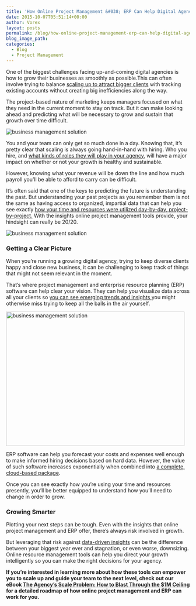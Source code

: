 ```yaml
---
title: 'How Online Project Management &#038; ERP Can Help Digital Agencies Advance Their Businesses'
date: 2015-10-07T05:51:14+00:00
author: Vorex
layout: posts
permalink: /blog/how-online-project-management-erp-can-help-digital-agencies-advance-their-businesses/
blog_image_path:
categories:
  - Blog
  - Project Management
---
```

One of the biggest challenges facing up-and-coming digital agencies is how to grow their businesses as smoothly as possible.This can often involve trying to balance <a href="http://www.docurated.com/all-things-productivity/33-ad-agency-experts-reveal-single-biggest-mistakes-challenges-ad-agencies-face-scale" target="_blank">scaling up to attract bigger clients</a> with tracking existing accounts without creating big inefficiencies along the way.

The project-based nature of marketing keeps managers focused on what they need in the current moment to stay on track. But it can make looking ahead and predicting what will be necessary to grow and sustain that growth over time difficult.<!--more-->

![business management solution](https://media.giphy.com/media/wWsbUPjrDS4dG/giphy.gif)

You and your team can only get so much done in a day. Knowing that, it&#8217;s pretty clear that scaling is always going hand-in-hand with hiring. Who you hire, and <a href="http://adage.com/article/digitalnext/growth-killing-digital-agencies/295441/" target="_blank">what kinds of roles they will play in your agency</a>, will have a major impact on whether or not your growth is healthy and sustainable.

However, knowing what your revenue will be down the line and how much payroll you&#8217;ll be able to afford to carry can be difficult.

It&#8217;s often said that one of the keys to predicting the future is understanding the past. But understanding your past projects as you remember them is not the same as having access to organized, impartial data that can help you see exactly <a href="http://www.vorex.com/why-erp-is-a-must-for-project-based-businesses/" target="_blank">how your time and resources were utilized day-by-day, project-by-project.</a> With the insights online project management tools provide, your hindsight can really be 20/20.

![business management solution](http://4.bp.blogspot.com/-HCbSyZF-xic/TsKIvwti2II/AAAAAAAABsY/xdPiiV3S4i8/s1600/hindsight.jpg)

### Getting a Clear Picture

When you&#8217;re running a growing digital agency, trying to keep diverse clients happy and close new business, it can be challenging to keep track of things that might not seem relevant in the moment.

That&#8217;s where project management and enterprise resource planning (ERP) software can help clear your vision. They can help you visualize data across all your clients so <a href="http://www.vorex.com/product/resource-allocation/" target="_blank">you can see emerging trends and insights </a>you might otherwise miss trying to keep all the balls in the air yourself.

<img class="" src="https://media.giphy.com/media/14edZ6PGhzLOQ8/giphy.gif" alt="business management solution" width="489" height="367" />

ERP software can help you forecast your costs and expenses well enough to make informed hiring decisions based on hard data. However, the value of such software increases exponentially when combined into <a href="http://www.forbes.com/sites/louiscolumbus/2015/01/27/five-catalysts-accelerating-cloud-erp-growth-in-2015/" target="_blank">a complete, cloud-based package</a>.

Once you can see exactly how you&#8217;re using your time and resources presently, you&#8217;ll be better equipped to understand how you&#8217;ll need to change in order to grow.

### Growing Smarter

Plotting your next steps can be tough. Even with the insights that online project management and ERP offer, there&#8217;s always risk involved in growth.

But leveraging that risk against <a href="http://www.vorex.com/5-reasons-a-project-planning-tool-can-make-the-difference-between-a-good-marketing-campaign-and-a-great-one/" target="_blank">data-driven insights</a> can be the difference between your biggest year ever and stagnation, or even worse, downsizing. Online resource management tools can help you direct your growth intelligently so you can make the right decisions for your agency.

**If you&#8217;re interested in learning more about how these tools can empower you to scale up and guide your team to the next level, check out our eBook [The Agency&#8217;s Scale Problem: How to Blast Through the $1M Ceiling](http://vorex.hs-sites.com/agency-scale-ebook?__hstc=100746398.b2843db0333d5242d1d7cad84e1e93d1.1428948442272.1440542029299.1440784627712.71&__hssc=100746398.2.1440784627712&__hsfp=3983076714) for a detailed roadmap of how online project management and ERP can work for you.**
